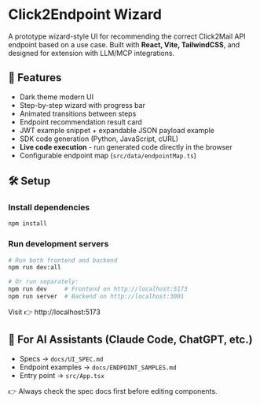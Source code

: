 # Click2Endpoint Wizard

A prototype wizard-style UI for recommending the correct Click2Mail API endpoint based on a use case.
Built with **React, Vite, TailwindCSS**, and designed for extension with LLM/MCP integrations.

## 🚀 Features
- Dark theme modern UI
- Step-by-step wizard with progress bar
- Animated transitions between steps
- Endpoint recommendation result card
- JWT example snippet + expandable JSON payload example
- SDK code generation (Python, JavaScript, cURL)
- **Live code execution** - run generated code directly in the browser
- Configurable endpoint map (`src/data/endpointMap.ts`)

## 🛠️ Setup

### Install dependencies
```bash
npm install
```

### Run development servers
```bash
# Run both frontend and backend
npm run dev:all

# Or run separately:
npm run dev     # Frontend on http://localhost:5173
npm run server  # Backend on http://localhost:3001
```

Visit 👉 http://localhost:5173

## 📖 For AI Assistants (Claude Code, ChatGPT, etc.)
- Specs → `docs/UI_SPEC.md`
- Endpoint examples → `docs/ENDPOINT_SAMPLES.md`
- Entry point → `src/App.tsx`

👉 Always check the spec docs first before editing components.
